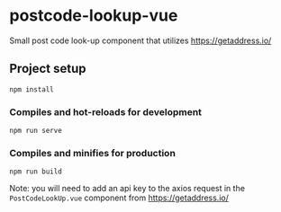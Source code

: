 # postcode-lookup-vue

Small post code look-up component that utilizes https://getaddress.io/

## Project setup
```
npm install
```

### Compiles and hot-reloads for development
```
npm run serve
```

### Compiles and minifies for production
```
npm run build
```

Note: you will need to add an api key to the axios request in the `PostCodeLookUp.vue` component from https://getaddress.io/